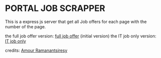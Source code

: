 # PORTAL JOB SCRAPPER #

This is a express js server that get all Job offers for each page with the number of the page.

the full job offer version: [full job offer](http://wspc52.herokuapp.com/) (initial version)
the IT job only version: [IT job only](https://api-portaljob.herokuapp.com)


credits: [Amour Ramanantsiresy](https://github.com/AmourRamanantsiresy)
